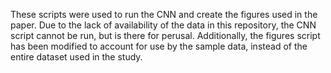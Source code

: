These scripts were used to run the CNN and create the figures used in the paper. Due to the lack of availability of the data in this repository, the CNN script cannot be run, but is there for perusal. Additionally, the figures script has been modified to account for use by the sample data, instead of the entire dataset used in the study.
